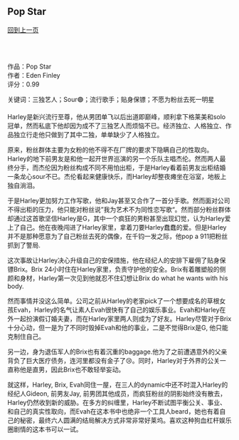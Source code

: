 ## Pop Star
[回到上一页](https://boheme13.github.io/Reviews/)  &nbsp;&nbsp;

<br>
<br>

作品：Pop Star<br>
作者：Eden Finley<br>
评分：0.99<br>

关键词：三独艺人；Sour🟣；流行歌手；贴身保镖；不愿为粉丝去死一明星

Harley是新兴流行至尊，他从男团单飞以后出道即巅峰，顺利拿下格莱美和solo冠单，然而私底下他却因为成不了三独艺人而烦恼不已。经济独立、人格独立、作品独立行走他只做到了其中二独，单单缺少了人格独立。

原来，粉丝群体主要为女粉的他不得不在厂牌的要求下隐瞒自己的性取向。Harley的地下前男友是和他一起开世界巡演的另一个乐队主唱杰伦。然而两人最终分手，而杰伦因为粉丝构成不同不用怕出柜，于是Harley看着前男友出柜结婚一条龙心sour不已。杰伦看起来健康快乐，而Harley却整夜瘫坐在浴室，地板上独自淌泪。

于是Harley更加努力工作写歌，他和Jay甚至又合作了一首分手歌。然而面对公司不得出柜的压力，他只能对粉丝说”我为艺术不为同性恋写歌“。然而部分粉丝群体却通过这首歌坚信Harley是G，其中一个疯狂的男粉甚至出现幻觉，认为Harley爱上了自己。他在夜晚闯进了Harley家里，拿着刀要Harley蠢蠢的爱。但是Harley并不是那种愿意为了自己粉丝去死的偶像，在千钧一发之际，他pop a 911把粉丝抓到了警局. 

这次事故让Harley决心升级自己的安保措施，他在经纪人的安排下雇佣了贴身保镖Brix。Brix 24小时住在Harley家里，负责守护他的安全。Brix有着雕塑般的侧颜和身材，Harley第一次见到他就忍不住幻想让Brix do what he wants with his body. 

然而事情并没这么简单。公司之前从Harley的老家pick了一个想要成名的草根女孩Evah，Harley的名气让素人Evah很快有了自己的娱乐事业。Evah和Harley在外一起扮演假订婚夫妻，而在Harley家里两人则成为了好友。Harley尽管对于Brix十分心动，但一是为了不同时毁掉Evah和他的事业，二是不觉得Brix是G, 他只能克制住自己。

另一边，身为退伍军人的Brix也有着沉重的baggage.他为了之前遭遇意外的父亲背负了巨大医疗债务，连河里都没有金子了😢。同时，Harley对于外界的公关一直称他是直男，因此Brix也不敢轻举妄动。

就这样，Harley, Brix, Evah同住一屋，在三人的dynamic中还不时混入Harley的经纪人Gideon, 前男友Jay, 前男团其他成员，而疯狂粉丝的阴影始终没有散去，Harley仍然收到新的威胁。在多方的纠缠里，Harley不断试图平衡公关、事业、和自己的真实性取向，而Evah在这本书中也绝非一个工具人beard，她也有着自己的秘密，最终六人圆满的结局解决方式非常非常好莱坞。喜欢这种狗血杠杆娱乐圈剧情的这本书可以一试。